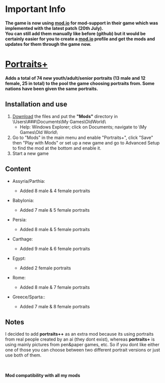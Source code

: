 # Important Info
**The game is now using [mod.io](https://oldworld.mod.io/) for mod-support in their game which was implemented with the latest patch (20th July).<br>
You can still add them manually like before (github) but it would be certainly easier for you to create a [mod.io](https://oldworld.mod.io/) profile and get the mods and updates for them through the game now.**

# [Portraits+](https://github.com/ShadowDuke/OW_Portraits-Plus/wiki)
**Adds a total of 74 new youth/adult/senior portraits (13 male and 12 female, 25 in total) to the pool the game choosing portraits from. Some nations have been given the same portraits.**

## Installation and use

1. [Download](https://github.com/ShadowDuke/OW_Portraits-Plus/archive/master.zip) the files and put the **"Mods"** directory in \Users\\###\Documents\My Games\OldWorld\
   - Help: Windows Explorer; click on Documents; navigate to \My Games\Old World\
2. Go to "Mods" in the main menu and enable "Portraits+", click "Save" then "Play with Mods" or set up a new game and go to Advanced Setup to find the mod at the bottom and enable it. 
3. Start a new game

## Content

- Assyria/Parthia:
   - Added 8 male & 4 female portraits
   
- Babylonia:
   - Added 7 male & 5 female portraits
   
- Persia:
   - Added 8 male & 5 female portraits
   
- Carthage:
   - Added 9 male & 6 female portraits
   
- Egypt:
   - Added 2 female portraits
   
- Rome:
   - Added 8 male & 7 female portraits
   
- Greece/Sparta::
   - Added 7 male & 8 female portraits
   
## Notes

I decided to add **portraits++** as an extra mod because its using portraits from real people created by an ai (they dont exist), whereas **portraits+** is using mainly pictures from pen&paper games, etc. So if you dont like either one of those you can choose between two different portrait versions or just use both of them.
   
<br><br>
**Mod compatibility with all my mods**
